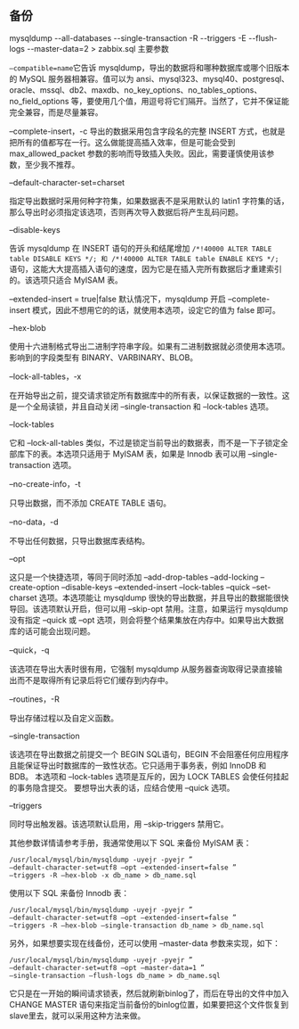 

## 备份
mysqldump --all-databases --single-transaction -R --triggers -E --flush-logs --master-data=2 > zabbix.sql
主要参数

``–compatible=name``它告诉 mysqldump，导出的数据将和哪种数据库或哪个旧版本的 MySQL 服务器相兼容。值可以为 ansi、mysql323、mysql40、postgresql、oracle、mssql、db2、maxdb、no_key_options、no_tables_options、no_field_options 等，要使用几个值，用逗号将它们隔开。当然了，它并不保证能完全兼容，而是尽量兼容。

–complete-insert，-c
导出的数据采用包含字段名的完整 INSERT 方式，也就是把所有的值都写在一行。这么做能提高插入效率，但是可能会受到 max_allowed_packet 参数的影响而导致插入失败。因此，需要谨慎使用该参数，至少我不推荐。

–default-character-set=charset

指定导出数据时采用何种字符集，如果数据表不是采用默认的 latin1 字符集的话，那么导出时必须指定该选项，否则再次导入数据后将产生乱码问题。

–disable-keys

告诉 mysqldump 在 INSERT 语句的开头和结尾增加 ``/*!40000 ALTER TABLE table DISABLE KEYS */; 和 /*!40000 ALTER TABLE table ENABLE KEYS */; ``语句，这能大大提高插入语句的速度，因为它是在插入完所有数据后才重建索引的。该选项只适合 MyISAM 表。

–extended-insert = true|false
默认情况下，mysqldump 开启 –complete-insert 模式，因此不想用它的的话，就使用本选项，设定它的值为 false 即可。

–hex-blob

使用十六进制格式导出二进制字符串字段。如果有二进制数据就必须使用本选项。影响到的字段类型有 BINARY、VARBINARY、BLOB。

–lock-all-tables，-x

在开始导出之前，提交请求锁定所有数据库中的所有表，以保证数据的一致性。这是一个全局读锁，并且自动关闭 –single-transaction 和 –lock-tables 选项。

–lock-tables

它和 –lock-all-tables 类似，不过是锁定当前导出的数据表，而不是一下子锁定全部库下的表。本选项只适用于 MyISAM 表，如果是 Innodb 表可以用 –single-transaction 选项。

–no-create-info，-t

只导出数据，而不添加 CREATE TABLE 语句。

–no-data，-d

不导出任何数据，只导出数据库表结构。

–opt

这只是一个快捷选项，等同于同时添加 –add-drop-tables –add-locking –create-option –disable-keys –extended-insert –lock-tables –quick –set-charset 选项。本选项能让 mysqldump 很快的导出数据，并且导出的数据能很快导回。该选项默认开启，但可以用 –skip-opt 禁用。注意，如果运行 mysqldump 没有指定 –quick 或 –opt 选项，则会将整个结果集放在内存中。如果导出大数据库的话可能会出现问题。

–quick，-q

该选项在导出大表时很有用，它强制 mysqldump 从服务器查询取得记录直接输出而不是取得所有记录后将它们缓存到内存中。

–routines，-R

导出存储过程以及自定义函数。

–single-transaction

该选项在导出数据之前提交一个 BEGIN SQL语句，BEGIN 不会阻塞任何应用程序且能保证导出时数据库的一致性状态。它只适用于事务表，例如 InnoDB 和 BDB。
本选项和 –lock-tables 选项是互斥的，因为 LOCK TABLES 会使任何挂起的事务隐含提交。
要想导出大表的话，应结合使用 –quick 选项。

–triggers

同时导出触发器。该选项默认启用，用 –skip-triggers 禁用它。

其他参数详情请参考手册，我通常使用以下 SQL 来备份 MyISAM 表：
```
/usr/local/mysql/bin/mysqldump -uyejr -pyejr ”
–default-character-set=utf8 –opt –extended-insert=false ”
–triggers -R –hex-blob -x db_name > db_name.sql
```
使用以下 SQL 来备份 Innodb 表：
```
/usr/local/mysql/bin/mysqldump -uyejr -pyejr ”
–default-character-set=utf8 –opt –extended-insert=false ”
–triggers -R –hex-blob –single-transaction db_name > db_name.sql
```
另外，如果想要实现在线备份，还可以使用 –master-data 参数来实现，如下：
```
/usr/local/mysql/bin/mysqldump -uyejr -pyejr ”
–default-character-set=utf8 –opt –master-data=1 ”
–single-transaction –flush-logs db_name > db_name.sql
```

它只是在一开始的瞬间请求锁表，然后就刷新binlog了，而后在导出的文件中加入CHANGE MASTER 语句来指定当前备份的binlog位置，如果要把这个文件恢复到slave里去，就可以采用这种方法来做。
